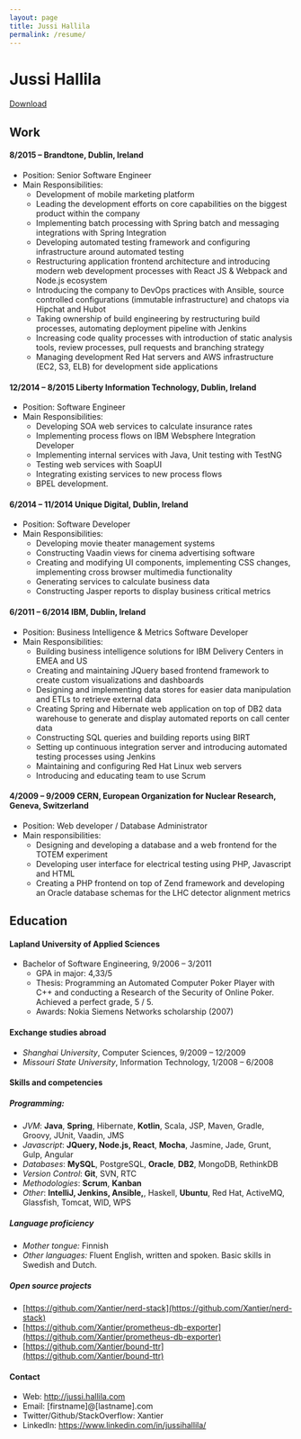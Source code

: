 ```yaml
---
layout: page
title: Jussi Hallila
permalink: /resume/
---
```


# Jussi Hallila

[Download](http://jussi.hallila.com/static/resume/CV_Jussi_Hallila_Senior_Software_Engineer.pdf)

## Work

#### 8/2015 – Brandtone, Dublin, Ireland
* Position: Senior Software Engineer
* Main Responsibilities:
  * Development of mobile marketing platform
  * Leading the development efforts on core capabilities on the biggest product within the company
  * Implementing batch processing with Spring batch and messaging integrations with Spring Integration
  * Developing automated testing framework and configuring infrastructure around automated testing
  * Restructuring application frontend architecture and introducing modern web development processes with React JS & Webpack and Node.js ecosystem
  * Introducing the company to DevOps practices with Ansible, source controlled configurations (immutable infrastructure) and chatops via Hipchat and Hubot
  * Taking ownership of build engineering by restructuring build processes, automating deployment pipeline with Jenkins
  * Increasing code quality processes with introduction of static analysis tools, review processes, pull requests and branching strategy
  * Managing development Red Hat servers and AWS infrastructure (EC2, S3, ELB) for development side applications

#### 12/2014 – 8/2015 Liberty Information Technology, Dublin, Ireland
* Position: Software Engineer
* Main Responsibilities:
  * Developing SOA web services to calculate insurance rates
  * Implementing process flows on IBM Websphere Integration Developer
  * Implementing internal services with Java, Unit testing with TestNG
  * Testing web services with SoapUI
  * Integrating existing services to new process flows
  * BPEL development.

#### 6/2014 – 11/2014 Unique Digital, Dublin, Ireland

* Position: Software Developer
* Main Responsibilities:
  * Developing movie theater management systems
  * Constructing Vaadin views for cinema advertising software
  * Creating and modifying UI components, implementing CSS changes, implementing cross browser multimedia functionality
  * Generating services to calculate business data
  * Constructing Jasper reports to display business critical metrics

#### 6/2011 – 6/2014 IBM, Dublin, Ireland
* Position: Business Intelligence & Metrics Software Developer
* Main Responsibilities:
  * Building business intelligence solutions for IBM Delivery Centers in EMEA and US
  * Creating and maintaining JQuery based frontend framework to create custom visualizations and dashboards 
  * Designing and implementing data stores for easier data manipulation and ETLs to retrieve external data
  * Creating Spring and Hibernate web application on top of DB2 data warehouse to generate and display automated reports on call center data
  * Constructing SQL queries and building reports using BIRT
  * Setting up continuous integration server and introducing automated testing processes using Jenkins
  * Maintaining and configuring Red Hat Linux web servers 
  * Introducing and educating team to use Scrum

#### 4/2009 – 9/2009 CERN, European Organization for Nuclear Research, Geneva, Switzerland
* Position: Web developer / Database Administrator
* Main responsibilities:
  * Designing and developing a database and a web frontend for the TOTEM experiment
  * Developing user interface for electrical testing using PHP, Javascript and HTML
  * Creating a PHP frontend on top of Zend framework and developing an Oracle database schemas for the LHC detector alignment metrics

## Education

#### Lapland University of Applied Sciences

* Bachelor of Software Engineering, 9/2006 – 3/2011
  * GPA in major: 4,33/5
  * Thesis: Programming an Automated Computer Poker Player with C++ and conducting a Research of the Security of Online Poker. Achieved a perfect grade, 5 / 5.
  * Awards: Nokia Siemens Networks scholarship (2007)

#### Exchange studies abroad
* *Shanghai University*, Computer Sciences, 9/2009 – 12/2009
* *Missouri State University*, Information Technology, 1/2008 – 6/2008

#### Skills and competencies

##### Programming:
* *JVM*: **Java**, **Spring**, Hibernate, **Kotlin**, Scala, JSP, Maven, Gradle, Groovy, JUnit, Vaadin, JMS
* *Javascript*: **JQuery, Node.js, React**, **Mocha**, Jasmine, Jade, Grunt, Gulp, Angular
* *Databases*: **MySQL**, PostgreSQL, **Oracle**, **DB2**, MongoDB, RethinkDB
* *Version Control*: **Git**, SVN, RTC
* *Methodologies*: **Scrum**, **Kanban**
* *Other*: **IntelliJ, Jenkins, Ansible,**, Haskell, **Ubuntu**, Red Hat, ActiveMQ, Glassfish, Tomcat, WID, WPS

##### Language proficiency
* *Mother tongue:* Finnish
* *Other languages:* Fluent English, written and spoken. Basic
    skills in Swedish and Dutch.

##### Open source projects
* [https://github.com/Xantier/nerd-stack](https://github.com/Xantier/nerd-stack)
* [https://github.com/Xantier/prometheus-db-exporter](https://github.com/Xantier/prometheus-db-exporter)
* [https://github.com/Xantier/bound-ttr](https://github.com/Xantier/bound-ttr)

#### Contact
* Web: http://jussi.hallila.com
* Email: [firstname]@[lastname].com
* Twitter/Github/StackOverflow: Xantier
* LinkedIn: https://www.linkedin.com/in/jussihallila/